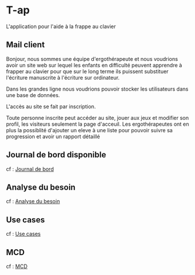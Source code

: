 # T-ap

L'application pour l'aide à la frappe au clavier

## Mail client

Bonjour, nous sommes une équipe d'ergothérapeute et nous voudrions avoir un site web sur lequel les enfants en difficulté peuvent apprendre à frapper au clavier pour que sur le long terme ils puissent substituer l'écriture manuscrite à l'écriture sur ordinateur.

Dans les grandes ligne nous voudrions pouvoir stocker les utilisateurs dans une base de données.

L'accès au site se fait par inscription.

Toute personne inscrite peut accéder au site, jouer aux jeux et modifier son profil, les visiteurs seulement la page d'acceuil. Les ergothérapeutes ont en plus la possiblité d'ajouter un eleve à une liste pour pouvoir suivre sa progression et avoir un rapport détaillé

## Journal de bord disponible

cf : [Journal de bord](./doc/journalDeBord.md)

## Analyse du besoin

cf : [Analyse du besoin](./doc/analyses.md)

## Use cases

cf : [Use cases](./doc/use_cases.md)

## MCD

cf : [MCD](./doc/MCD.md)
